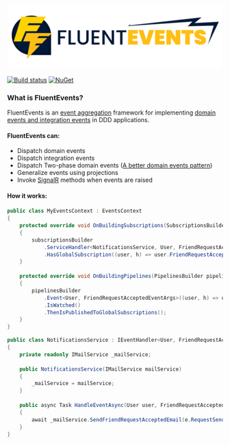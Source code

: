 ![FluentEvents logo](logo_extended.svg)

[![Build status](https://luca-s.visualstudio.com/FluentEvents/_apis/build/status/FluentEvents-CI)](https://luca-s.visualstudio.com/FluentEvents/_build/latest?definitionId=8) [![NuGet](https://img.shields.io/nuget/v/FluentEvents.svg)](https://www.nuget.org/packages/FluentEvents/)

### What is FluentEvents?
FluentEvents is an [event aggregation](https://martinfowler.com/eaaDev/EventAggregator.html) framework for implementing [domain events and integration events](https://docs.microsoft.com/en-us/dotnet/standard/microservices-architecture/microservice-ddd-cqrs-patterns/domain-events-design-implementation#domain-events-versus-integration-events) in DDD applications.

#### FluentEvents can:
- Dispatch domain events
- Dispatch integration events
- Dispatch Two-phase domain events ([A better domain events pattern](https://lostechies.com/jimmybogard/2014/05/13/a-better-domain-events-pattern/))
- Generalize events using projections
- Invoke [SignalR](https://github.com/aspnet/AspNetCore/tree/master/src/SignalR) methods when events are raised

#### How it works:

```csharp
public class MyEventsContext : EventsContext
{
    protected override void OnBuildingSubscriptions(SubscriptionsBuilder subscriptionsBuilder)
    {
        subscriptionsBuilder
            .ServiceHandler<NotificationsService, User, FriendRequestAcceptedEventArgs>()
            .HasGlobalSubscription((user, h) => user.FriendRequestAccepted += h);
    }

    protected override void OnBuildingPipelines(PipelinesBuilder pipelinesBuilder)
    {
        pipelinesBuilder
            .Event<User, FriendRequestAcceptedEventArgs>((user, h) => user.FriendRequestAccepted += h)
            .IsWatched()
            .ThenIsPublishedToGlobalSubscriptions();
    }
}
```

```csharp
public class NotificationsService : IEventHandler<User, FriendRequestAcceptedEventArgs>
{
    private readonly IMailService _mailService;

    public NotificationsService(IMailService mailService)
    {
        _mailService = mailService;
    }

    public async Task HandleEventAsync(User user, FriendRequestAcceptedEventArgs e)
    {
        await _mailService.SendFriendRequestAcceptedEmail(e.RequestSender.EmailAddress, user.Id, user.Name);
    }
}
```
